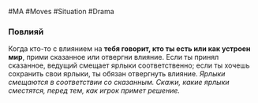 #MA #Moves #Situation #Drama 

### Повлияй

Когда кто-то с влиянием на **тебя говорит, кто ты есть или как устроен мир**, прими сказанное или отвергни влияние. Если ты принял сказанное, ведущий смещает ярлыки соответственно; если ты хочешь сохранить свои ярлыки, ты обязан отвергнуть влияние.
*Ярлыки смещаются в соответствии со сказанным. Скажи, какие ярлыки сместятся, перед тем, как игрок примет решение.*



